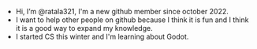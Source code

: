 -  Hi, I’m @ratala321, I'm a new github member since october 2022.
-  I want to help other people on github because I think it is fun and I think it is a good way to expand my knowledge.
-  I started CS this winter and I'm learning about Godot.


<!---
ratala321/ratala321 is a ✨ special ✨ repository because its `README.md` (this file) appears on your GitHub profile.
You can click the Preview link to take a look at your changes.
--->
